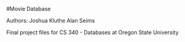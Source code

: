 #Movie Database

Authors:
  Joshua Kluthe
  Alan Seims

Final project files for CS 340 - Databases at Oregon State University
